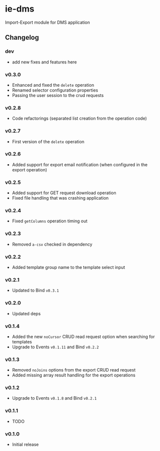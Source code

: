 ie-dms
======

Import-Export module for DMS application

## Changelog

### dev
 - add new fixes and features here

### v0.3.0
 - Enhanced and fixed the `delete` operation
 - Renamed selector configuration properties
 - Passing the user session to the crud requests

### v0.2.8
 - Code refactorings (separated list creation from the operation code)

### v0.2.7
 - First version of the `delete` operation

### v0.2.6
 - Added support for export email notification (when configured in the export operation)

### v0.2.5
 - Added support for GET request download operation
 - Fixed file handling that was crashing application

### v0.2.4
 - Fixed `getColumns` operation timing out

### v0.2.3
 - Removed `a-csv` checked in dependency

### v0.2.2
 - Added template group name to the template select input

### v0.2.1
 - Updated to Bind `v0.3.1`

### v0.2.0
 - Updated deps

### v0.1.4
 - Added the new `noCursor` CRUD read request option when searching for templates
 - Upgrade to Events `v0.1.11` and Bind `v0.2.2`

### v0.1.3
 - Removed `noJoins` options from the export CRUD read request
 - Added missing array result handling for the export operations

### v0.1.2
 - Upgrade to Events `v0.1.8` and Bind `v0.2.1`

### v0.1.1
 - TODO

### v0.1.0
 - Initial release
